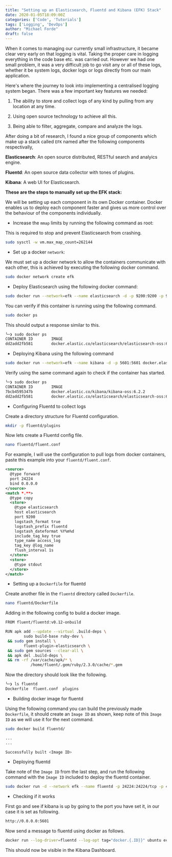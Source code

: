 ```yaml
---
title: "Setting up an Elasticsearch, Fluentd and Kibana (EFK) Stack"
date: 2020-01-05T18:09:00Z
categories: ['Code', 'Tutorials']
tags: ['Logging', 'DevOps']
author: "Michael Forde"
draft: false
---
```


When it comes to managing our currently small infrastructure, it became clear very early on that logging is vital.
Taking the proper care in logging everything in the code base etc. was carried out. However we had one 
small problem, it was a very difficult job to go visit any or all of these logs, whether it be system logs, docker logs or
logs directly from our main application.

Here's where the journey to look into implementing a centralised logging system began. There was a few important key features we needed:

<!--more-->

1. The ability to store and collect logs of any kind by pulling from any location at any time.

2. Using open source technology to achieve all this. 

3. Being able to filter, aggregate, compare and analyze the logs.


After doing a bit of research, I found a nice group of components which make up a stack called `EFK` named after
the following components respectivally,


**Elasticsearch**: An open source distributed, RESTful search and analyics engine.

**Fluentd**: An open source data collector with tones of plugins.

**Kibana**: A web UI for Elasticsearch.





__These are the steps to manually set up the EFK stack:__


We will be setting up each component in its own Docker container. Docker enables us to deploy
each component faster and gives us more control over the behaviour of the components individually.

- Increase the `mmap` limits by running the following command as root:

This is required to stop and prevent Elasticsearch from crashing. 

```sh
sudo sysctl -w vm.max_map_count=262144
```

- Set up a docker `network`:

We must set up a docker network to allow the containers communicate with each other, this
is achieved by executing the following docker command.

```sh
sudo docker network create efk
```

- Deploy Elasticsearch using the following docker command:

```sh
sudo docker run --network=efk --name elasticsearch -d -p 9200:9200 -p 9300:9300 -e "discovery.type=single-node" -e "cluster.name=docker-cluster" -e "bootstrap.memory_lock=true" -e "ES_JAVA_OPTS=-Xms512m -Xmx512m" --ulimit memlock=-1:-1 -v elasticdata:/usr/share/elasticsearch/data docker.elastic.co/elasticsearch/elasticsearch-oss:6.2.2
```

You can verify if this container is running using the following command.

```sh
sudo docker ps
```

This should output a response similar to this.

```sh
╰─❯ sudo docker ps 
CONTAINER ID        IMAGE                                                     COMMAND                  CREATED             STATUS              PORTS                                            NAMES
dd2add2fb581        docker.elastic.co/elasticsearch/elasticsearch-oss:6.2.2   "/usr/local/bin/dock…"   28 minutes ago      Up 28 minutes       0.0.0.0:9200->9200/tcp, 0.0.0.0:9300->9300/tcp   elasticsearch

```

- Deploying Kibana using the following command

```sh
sudo docker run --network=efk --name kibana -d -p 5601:5601 docker.elastic.co/kibana/kibana-oss:6.2.2
```

Verify using the same command again to check if the container has started.

```sh
╰─❯ sudo docker ps
CONTAINER ID        IMAGE                                                     COMMAND                  CREATED              STATUS              PORTS                                            NAMES
7bcb4595347b        docker.elastic.co/kibana/kibana-oss:6.2.2                 "/bin/bash /usr/loca…"   About a minute ago   Up About a minute   0.0.0.0:5601->5601/tcp                           kibana
dd2add2fb581        docker.elastic.co/elasticsearch/elasticsearch-oss:6.2.2   "/usr/local/bin/dock…"   36 minutes ago       Up 36 minutes       0.0.0.0:9200->9200/tcp, 0.0.0.0:9300->9300/tcp   elasticsearch

```

- Configuring Fluentd to collect logs

Create a directory structure for Fluentd configuration.

```sh
mkdir -p fluentd/plugins
```

Now lets create a Fluentd config file.

```sh
nano fluentd/fluent.conf
```

For example, I will use the configuration to pull logs from docker containers, paste this
example into your `fluentd/fluent.conf`. 

```xml
<source>
  @type forward
  port 24224
  bind 0.0.0.0
</source>
<match *.**>
  @type copy
  <store>
    @type elasticsearch
    host elasticsearch
    port 9200
    logstash_format true
    logstash_prefix fluentd
    logstash_dateformat %Y%m%d
    include_tag_key true
    type_name access_log
    tag_key @log_name
    flush_interval 1s
  </store>
  <store>
    @type stdout
  </store>
</match>
```

- Setting up a `Dockerfile` for fluentd

Create another file in the `fluentd` directory called `Dockerfile`.

```sh
nano fluentd/Dockerfile
```

Adding in the following config to build a docker image.

```sh
FROM fluent/fluentd:v0.12-onbuild

RUN apk add --update --virtual .build-deps \
        sudo build-base ruby-dev \
 && sudo gem install \
        fluent-plugin-elasticsearch \
 && sudo gem sources --clear-all \
 && apk del .build-deps \
 && rm -rf /var/cache/apk/* \
           /home/fluent/.gem/ruby/2.3.0/cache/*.gem
```

Now the directory should look like the following.

```sh
╰─❯ ls fluentd
Dockerfile  fluent.conf  plugins
```

- Building docker image for fluentd

 Using the following command you can build the previously made `Dockerfile`, it should create
 an `Image ID` as shown, keep note of this `Image ID` as we will use it for the next command.

 ```sh
 sudo docker build fluentd/

 ...
 ...

 Successfully built <Image ID>
 ```

- Deploying fluentd

Take note of the `Image ID` from the last step, and run the following command with the `Image ID`
included to deploy the fluentd container.

```sh
sudo docker run -d --network efk --name fluentd -p 24224:24224/tcp -p 42185:42185/udp <Image ID>
```

- Checking if it works

First go and see if kibana is up by going to the port you have set it,
in our case it is set as following.

```sh
http://0.0.0.0:5601
```

Now send a message to fluentd using docker as follows.

```sh
docker run --log-driver=fluentd --log-opt tag="docker.{.ID}}" ubuntu echo 'Hello Fluentd!'
```

This should now be visible in the Kibana Dashboard.
